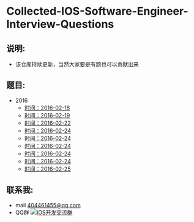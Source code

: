 # Collected-IOS-Software-Engineer-Interview-Questions
## 说明:
*	该仓库持续更新，当然大家要是有题也可以贡献出来

##	题目:
-	2016
	-	[时间：2016-02-18](2016/2016-2-18-01.md)
	-	[时间：2016-02-19](2016/2016-2-19-01.md)
	-	[时间：2016-02-22](2016/2016-2-22-01.md)
	-	[时间：2016-02-24](2016/2016-2-24-1.md)
	-	[时间：2016-02-24](2016/2016-2-24-01.md)
	-	[时间：2016-02-24](2016/2016-2-24-02.md)
	-	[时间：2016-02-24](2016/2016-2-24-001.md)
	-	[时间：2016-02-24](2016/2016-2-24-002.md)
	-	[时间：2016-02-25](2016/2016-2-25-01.md)
		
	
##	联系我:
*	mail <404461455@qq.com>
*	QQ群 <a target="_blank" href="http://shang.qq.com/wpa/qunwpa?idkey=ea3facbb39310325902e7bbdf4de37392e49518476a58c5c0110352309be4887"><img border="0" src="http://pub.idqqimg.com/wpa/images/group.png" alt="IOS开发交流群" title="IOS开发交流群"></a>